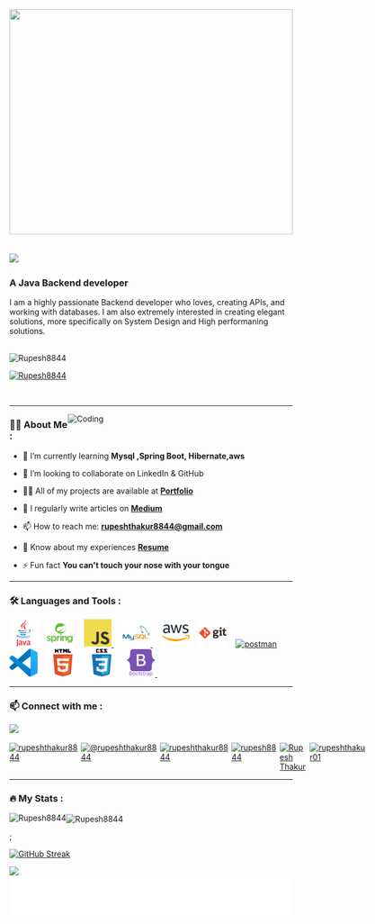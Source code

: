 <div align="center">
  <img src="https://media.giphy.com/media/dWesBcTLavkZuG35MI/giphy.gif" width="100%" height="400" />
</div>

<div style="display: flex; justify-content: space-around;" >
<div>

<br/><img src="https://readme-typing-svg.herokuapp.com?font=Architects+Daughter&amp;color=000000&amp;size=30&amp;lines=Hey!+👋+It's+Rupesh+Thakur!;Learning+Java+Backend+...;" style="max-width: 100%;">
<br/>
<h3 align="left">A Java Backend developer</h3>
I am a highly passionate Backend developer who loves, creating APIs, and working with databases. I am also extremely interested in creating elegant solutions, more specifically on System Design and High performaning solutions.
</div>
</div>
<br>
<p align="left"> <img src="https://komarev.com/ghpvc/?username=Rupesh8844&label=Profile%20views&color=0e75b6&style=flat" alt="Rupesh8844" /> </p>

<p align="left"> <a href="https://github.com/ryo-ma/github-profile-trophy"><img src="https://github-profile-trophy.vercel.app/?username=Rupesh8844" alt="Rupesh8844" /></a> </p>
<br>

---

<div>
    <img align="right" alt="Coding" width="400" src="https://i.pinimg.com/originals/18/a4/94/18a4949fc9c8067172d3b96e302e7097.gif">
</div>

### :woman_technologist: About Me :
 
- 🌱 I’m currently learning **Mysql ,Spring Boot, Hibernate,aws**

- 👯 I’m looking to collaborate on LinkedIn & GitHub

- 👨‍💻 All of my projects are available at [**Portfolio**](https://rupeshthakur.netlify.app/)

- 📝 I regularly write articles on [**Medium**](https://medium.com/@rupeshthakur8844)

- 📫 How to reach me: **rupeshthakur8844@gmail.com**

- 📄 Know about my experiences [**Resume**](https://drive.google.com/drive/folders/1cierROdp0_HLE9Op-qUEzlerZMzBYZet?usp=sharing)

- ⚡ Fun fact **You can't touch your nose with your tongue**

---

### :hammer_and_wrench: Languages and Tools :

<p align="left">
  <a href="https://www.java.com" target="_blank" rel="noreferrer"><img src="https://github.com/devicons/devicon/blob/master/icons/java/java-original-wordmark.svg" title="Java" alt="Java" width="50" height="50"/></a>&nbsp;   &nbsp;
<a href="https://spring.io/" target="_blank" rel="noreferrer"><img src="https://github.com/devicons/devicon/blob/master/icons/spring/spring-original-wordmark.svg" title="Spring" alt="Spring" width="50" height="50"/></a>&nbsp;   &nbsp;
<a href="https://developer.mozilla.org/en-US/docs/Web/JavaScript" target="_blank" rel="noreferrer"><img src="https://github.com/devicons/devicon/blob/master/icons/javascript/javascript-original.svg" title="JavaScript" alt="JavaScript" width="50" height="50"/> </a> &nbsp;   &nbsp;
<a href="https://www.mysql.com/" target="_blank" rel="noreferrer"> <img src="https://github.com/devicons/devicon/blob/master/icons/mysql/mysql-original-wordmark.svg" title="MySQL"  alt="MySQL" width="50" height="50"/> </a>&nbsp;   &nbsp;
<a href="https://aws.amazon.com" target="_blank" rel="noreferrer"> <img src="https://raw.githubusercontent.com/devicons/devicon/master/icons/amazonwebservices/amazonwebservices-original-wordmark.svg" alt="aws" width="50" height="50"/></a>&nbsp;   &nbsp;
<a href="https://git-scm.com/" target="_blank" rel="noreferrer"><img src="https://github.com/devicons/devicon/blob/master/icons/git/git-original-wordmark.svg" title="Git" alt="Git" width="50" height="50"/></a>&nbsp;   &nbsp;
<a href="https://postman.com" target="_blank" rel="noreferrer"> <img src="https://www.vectorlogo.zone/logos/getpostman/getpostman-icon.svg" alt="postman" width="50"   height="50"/></a>&nbsp;   &nbsp;
<a target="_blank" rel="noopener noreferrer" href="https://raw.githubusercontent.com/github/explore/80688e429a7d4ef2fca1e82350fe8e3517d3494d/topics/visual-studio-code/visual-studio-code.png"><img  alt="Visual Studio Code" src="https://raw.githubusercontent.com/github/explore/80688e429a7d4ef2fca1e82350fe8e3517d3494d/topics/visual-studio-code/visual-studio-code.png" width="50" height="50" style="max-width: 100%;"></a> &nbsp;   &nbsp;
<a target="_blank" rel="noopener noreferrer" href="https://raw.githubusercontent.com/devicons/devicon/master/icons/html5/html5-original-wordmark.svg"><img src="https://raw.githubusercontent.com/devicons/devicon/master/icons/html5/html5-original-wordmark.svg" alt="html5" width="50" height="50" style="max-width: 100%;"></a>  &nbsp;   &nbsp;
  <a target="_blank" rel="noopener noreferrer" href="https://raw.githubusercontent.com/devicons/devicon/master/icons/css3/css3-original-wordmark.svg"><img src="https://raw.githubusercontent.com/devicons/devicon/master/icons/css3/css3-original-wordmark.svg" alt="css3" width="50" height="50" style="max-width: 100%;"></a>  &nbsp;   &nbsp;
<a href="https://getbootstrap.com" target="_blank" rel="noreferrer"> <img src="https://raw.githubusercontent.com/devicons/devicon/master/icons/bootstrap/bootstrap-plain-wordmark.svg" alt="bootstrap" width="50" height="50"/> </a> &nbsp;   &nbsp;

</p>

---
### :mailbox: Connect with me :

<img src="https://raw.githubusercontent.com/ShahriarShafin/ShahriarShafin/main/Assets/handshake.gif" width="100px" style="max-width: 100%;"><br>

<p align="left"; style="display: flex;justify-content: space-evenly;width: 40%;">
<a href="https://www.linkedin.com/in/rupeshthakur8844/" target="blank"><img align="center" src="https://raw.githubusercontent.com/rahuldkjain/github-profile-readme-generator/master/src/images/icons/Social/linked-in-alt.svg" alt="rupeshthakur8844" height="40" width="50" /></a>&nbsp;   &nbsp;
<a href="https://medium.com/@rupeshthakur8844" target="blank"><img align="center" src="https://raw.githubusercontent.com/rahuldkjain/github-profile-readme-generator/master/src/images/icons/Social/medium.svg" alt="@rupeshthakur8844" height="40" width="50" /></a>&nbsp;   &nbsp;
<a href="https://www.hackerrank.com/rupeshthakur8844" target="blank"><img align="center" src="https://raw.githubusercontent.com/rahuldkjain/github-profile-readme-generator/master/src/images/icons/Social/hackerrank.svg" alt="rupeshthakur8844" height="40" width="50" /></a>&nbsp;   &nbsp;
<a href="https://www.leetcode.com/rupesh8844" target="blank"><img align="center" src="https://raw.githubusercontent.com/rahuldkjain/github-profile-readme-generator/master/src/images/icons/Social/leet-code.svg" alt="rupesh8844" height="40" width="50" /></a>&nbsp;   &nbsp;
<a href="https://www.facebook.com/rupesh.thakur.127201" target="blank"><img align="center" src="https://raw.githubusercontent.com/rahuldkjain/github-profile-readme-generator/master/src/images/icons/Social/facebook.svg" alt="Rupesh Thakur" height="40" width="50" /></a>&nbsp;   &nbsp;
<a href="https://www.instagram.com/rupeshthakur01" target="blank"><img align="center" src="https://raw.githubusercontent.com/rahuldkjain/github-profile-readme-generator/master/src/images/icons/Social/instagram.svg" alt="rupeshthakur01" height="40" width="50" /></a>&nbsp;   &nbsp;
</p>

---

### :fire: My Stats :

<p><img align="left" src="https://github-readme-stats.vercel.app/api/top-langs?username=Rupesh8844&show_icons=true&locale=en&layout=compact&theme=vision-friendly-dark" alt="Rupesh8844" /></p>
<p><img align="center" src="https://github-readme-stats.vercel.app/api?username=Rupesh8844&show_icons=true&locale=en&layout=compact&theme=vision-friendly-dark" alt="Rupesh8844"/></p>;

[![GitHub Streak](http://github-readme-streak-stats.herokuapp.com?user=Rupesh8844&theme=dark&background=000000)](https://git.io/streak-stats)

<img src="https://activity-graph.herokuapp.com/graph?username=Rupesh8844&theme=xcode">

<code>
<a target="_blank" rel="noopener noreferrer" href="https://github.com/Kushal997-das/Kushal997-das/blob/master/Profile%20generator/marquee.svg"><img align="center" height="70" alt="Thanks" width="100%" src="https://github.com/Kushal997-das/Kushal997-das/raw/master/Profile%20generator/marquee.svg" style="max-width: 100%;"></a>
</code>
